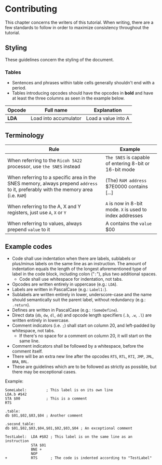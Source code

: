 # Contributing
This chapter concerns the writers of this tutorial. When writing, there are a few standards to follow in order to maximize consistency throughout the tutorial.

## Styling
These guidelines concern the styling of the document.

### Tables
- Sentences and phrases within table cells generally shouldn't end with a period.
- Tables introducing opcodes should have the opcodes in **bold** and have at least the three columns as seen in the example below.

|Opcode|Full name|Explanation|
|-|-|-|
|**LDA**|Load into accumulator|Load a value into A|

## Terminology
|Rule|Example|
|-|-|
|When referring to the `Ricoh 5A22` processor, use `the SNES` instead|`The SNES` is capable of entering 8-bit or 16-bit mode|
|When referring to a specific area in the SNES memory, always prepend `address` to it, preferably with the memory area (i.e. `RAM`)|(The) `RAM address` $7E0000 contains [...]|
|When referring to the A, X and Y registers, just use `A`, `X` or `Y`|`A` is now in 8-bit mode. `X` is used to index addresses|
|When referring to values, always prepend `value` to it|A contains the `value` $00|

## Example codes
- Code shall use indentation when there are labels, sublabels or plus/minus labels on the same line as an instruction. The amount of indentation equals the length of the longest aforementioned type of label in the code block, including colon ("`:`"), plus two additional spaces.
  - Code shall use whitespace for indentation, not tabs.
- Opcodes are written entirely in uppercase (e.g.: `LDA`).
- Labels are written in PascalCase (e.g.: `Label1:`).
- Sublabels are written entirely in lower, underscore-case and the name should semantically suit the parent label, without redundancy (e.g.: `.return`).
- Defines are written in PascalCase (e.g.: `!SomeDefine`).
- Direct data (`db`, `dw`, `dl`, `dd`) and opcode length specifiers (`.b`, `.w`, `.l`) are written entirely in lowercase.
- Comment indicators (i.e. `;`) shall start on column 20, and left-padded by whitespace, not tabs.
    - If there's no space for a comment on column 20, it will start on the same line.
- Comment indicators shall be followed by a whitespace, before the comment itself.
- There will be an extra new line after the opcodes `RTS`, `RTL`, `RTI`, `JMP`, `JML`, `BRA`, `BRL`.
- These are guidelines which are to be followed as strictly as possible, but there may be exceptional cases.

Example:
```
SomeLabel:         ; This label is on its own line
LDA.b #$42
STA $00            ; This is a comment
RTS

.table:
db $01,$02,$03,$04 ; Another comment

.second_table:
db $01,$02,$03,$04,$01,$02,$03,$04 ; An exceptional comment

TestLabel:  LDA #$02 ; This label is on the same line as an instruction
            STA $01
            BNE +
            NOP
+           RTS      ; The code is indented according to "TestLabel"


```